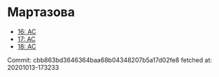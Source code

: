 # Мартазова
- [16: AC](16.md)
- [17: AC](17.md)
- [18: AC](18.md)

Commit: cbb863bd3646364baa68b04348207b5a17d02fe8
 fetched at: 20201013-173233
